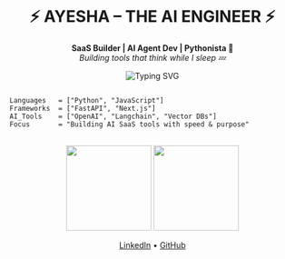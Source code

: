 <h1 align="center">⚡ AYESHA – THE AI ENGINEER ⚡</h1>
<p align="center">
  <b>SaaS Builder | AI Agent Dev | Pythonista 🐍</b><br>
  <i>Building tools that think while I sleep 💤</i>
</p>

<p align="center">
  <img src="https://readme-typing-svg.demolab.com?font=Fira+Code&duration=3000&pause=500&color=F57373&width=435&lines=I+build+AI+SaaS+Tools+%F0%9F%92%BB;I+automate+intelligence+%E2%9A%99%EF%B8%8F;I+code+in+Python+and+Next.js+%F0%9F%90%8D" alt="Typing SVG" />
</p>

<p align="center">

<pre>
<code>
Languages   = ["Python", "JavaScript"]
Frameworks  = ["FastAPI", "Next.js"]
AI_Tools    = ["OpenAI", "Langchain", "Vector DBs"]
Focus       = "Building AI SaaS tools with speed & purpose"
</code>
</pre>

</p>

<p align="center">
  <img src="https://github-readme-stats.vercel.app/api?username=AyeshaOwais&show_icons=true&theme=radical" height="150"/>
  <img src="https://github-readme-stats.vercel.app/api/top-langs/?username=AyeshaOwais&layout=compact&theme=radical" height="150"/>
</p>

<p align="center">
  <a href="https://linkedin.com/in/ayesha-dev">LinkedIn</a> • <a href="https://github.com/AyeshaOwais">GitHub</a>
</p>
